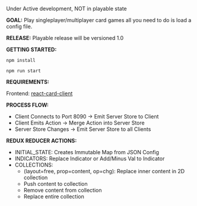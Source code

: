 Under Active development, NOT in playable state

__GOAL:__ Play singleplayer/multiplayer card games all you need to do is load a config file.

__RELEASE:__ Playable release will be versioned 1.0

__GETTING STARTED:__

```npm install```

```npm run start```

__REQUIREMENTS:__

Frontend: [react-card-client](https://github.com/donleyac/react-card-client)

__PROCESS FLOW:__
* Client Connects to Port 8090 -> Emit Server Store to Client
* Client Emits Action -> Merge Action into Server Store
* Server Store Changes -> Emit Server Store to all Clients

__REDUX REDUCER ACTIONS:__
* INITIAL_STATE: Creates Immutable Map from JSON Config
* INDICATORS: Replace Indicator or Add/Minus Val to Indicator
* COLLECTIONS:
  * (layout=free, prop=content, op=chg): Replace inner content in 2D collection
  * Push content to collection
  * Remove content from collection
  * Replace entire collection

